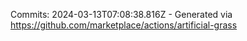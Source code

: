 Commits: 2024-03-13T07:08:38.816Z - Generated via https://github.com/marketplace/actions/artificial-grass
<br>
